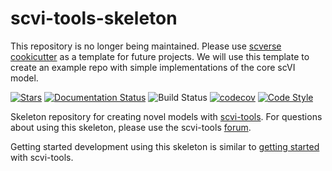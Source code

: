 # scvi-tools-skeleton

This repository is no longer being maintained. Please use [scverse cookicutter](https://github.com/scverse/cookiecutter-scverse) as a template for future projects. We will use this template to create an example repo with simple implementations of the core scVI model.

[![Stars](https://img.shields.io/github/stars/YosefLab/scvi-tools-skeleton?logo=GitHub&color=yellow)](https://github.com/YosefLab/scvi-tools/stargazers)
[![Documentation Status](https://readthedocs.org/projects/scvi-tools-skeleton/badge/?version=latest)](https://scvi-tools-skeleton.readthedocs.io/en/stable/?badge=stable)
![Build Status](https://github.com/YosefLab/scvi-tools-skeleton/workflows/scvi-tools-skeleton/badge.svg)
[![codecov](https://codecov.io/gh/YosefLab/scvi-tools-skeleton/branch/main/graph/badge.svg?token=BGI9Z8R11R)](https://codecov.io/gh/YosefLab/scvi-tools-skeleton)
[![Code Style](https://img.shields.io/badge/code%20style-black-000000.svg)](https://github.com/python/black)

Skeleton repository for creating novel models with
[scvi-tools](https://www.scvi-tools.org/en/stable/). For questions about
using this skeleton, please use the scvi-tools
[forum](https://discourse.scvi-tools.org/).


Getting started development using this skeleton is similar to [getting started](https://docs.scvi-tools.org/en/stable/contributing/index.html) with scvi-tools.
